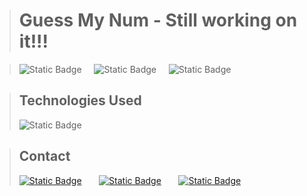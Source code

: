 ># Guess My Num - Still working on it!!!

>![Static Badge](https://img.shields.io/badge/3.19.2-%20?style=flat&logo=flutter&logoColor=%230175C2&label=flutter&labelColor=lightblue&color=darkgreen)
&nbsp; &nbsp; ![Static Badge](https://img.shields.io/badge/3.3.0-%20?style=flat&logo=dart&logoColor=%230175C2&label=%20dart&labelColor=lightblue&color=darkgreen)
&nbsp; &nbsp; ![Static Badge](https://img.shields.io/badge/2.31.1-%20?style=flat&logo=dev.to&logoColor=%230A0A0A&label=DevTools&labelColor=lightyellow&color=yellow)

>## Technologies Used
>![Static Badge](https://img.shields.io/badge/Flutter-%20?style=for-the-badge&logo=flutter&logoColor=%2302569B&labelColor=lightblue&color=darkblue)
<!---
>## Install
>
>[Docker Desktop](https://www.docker.com/products/docker-desktop/)

>## Usage
>1. Clone this repo
>  ```sh
>    //open cmd
>    
>    cd /d C:\
>    
>    mkdir repo_project
>    
>    cd repo_project
>    
>    git clone https://github.com/OsmanBaturArpacik/KARTACA_GOREV.git
>  ```
>
>2. Build & Install
>  ```sh
>    cd client/client
>    
>    npm run build
>    
>    cd ../..
>    
>    cd core
>    
>    ./gradlew build
>  ```
>
>3. Docker Setup
>  ```sh
>    // open docker desktop
>    docker-compose build
>    
>    docker-compose up
>  ```
>4. docker-compose up'tan sonra 3000 portlu http://localhost:3000/ girebilirsiniz [Website URL](http://localhost:3000/)
>
>Script1
>  ```sh
>    // .env icindeki verileri degistirerek script degistirebilirsiniz.
>    // "deger" yerine istediginiz noktayı koyabilirisiniz. 
>    LATITUDE="deger"
>    LONGITUDE="deger"
>    INTENSITY="deger"
>    // setledikten sonra docker-compose up ile yeniden başlatabilirsiniz.
>  ```
>Script2
>  ```sh
>    // .env icindeki verileri degistirerek script degistirebilirsiniz.
>    // .env eğer üçü de "999" ise rastgele durdurulana kadar rastgele nokta oluşturur.(script2)
>    LATITUDE="999"
>    LONGITUDE="999"
>    INTENSITY="999"
>    // setledikten sonra docker-compose up ile yeniden başlatabilirsiniz.
>  ```
>
> #### Video: [Kullanım ve kurulum videosu](https://drive.google.com/drive/folders/11pE4PBO7X29caLyX9FvMFeZ1umJoHp2V?usp=drive_link)
--->
>## Contact
>[![Static Badge](https://img.shields.io/badge/Osman%20Batur%20Arpac%C4%B1k---?style=social&logo=linkedin&labelColor=white&color=lightblue)](https://www.linkedin.com/in/osman-batur-arpacik/)
>&nbsp; &nbsp; &nbsp; [![Static Badge](https://img.shields.io/badge/OsmanBaturArpacik---?style=social&logo=github&labelColor=white&color=lightblue)](https://github.com/OsmanBaturArpacik)
>&nbsp; &nbsp; &nbsp; [![Static Badge](https://img.shields.io/badge/osmanbatur%40outlook.com---?style=social&logo=microsoftoutlook&labelColor=white&color=lightblue)](mailto:osmanbatur@outlook.com)


